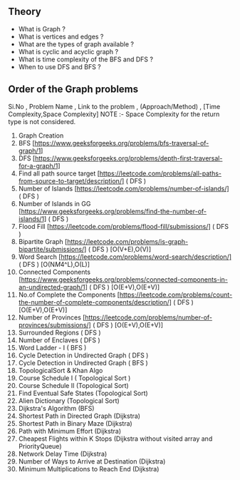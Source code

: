 ## Theory 

- What is Graph ?
- What is vertices and edges ?
- What are the types of graph available ?
- What is cyclic and acyclic graph ?
- What is time complexity of the BFS and DFS ?
- When to use DFS and BFS ?


## Order of the Graph problems

Si.No , Problem Name , Link to the problem , (Approach/Method) , [Time Complexity,Space Complexity] 
NOTE :- Space Complexity for the return type is not considered.

1.  Graph Creation 
2.  BFS [https://www.geeksforgeeks.org/problems/bfs-traversal-of-graph/1] 
3.  DFS [https://www.geeksforgeeks.org/problems/depth-first-traversal-for-a-graph/1]
3.  Find all path source target [https://leetcode.com/problems/all-paths-from-source-to-target/description/] ( DFS )
4.  Number of Islands [https://leetcode.com/problems/number-of-islands/] ( DFS )
5.  Number of Islands in GG [https://www.geeksforgeeks.org/problems/find-the-number-of-islands/1] ( DFS )
6.  Flood Fill [https://leetcode.com/problems/flood-fill/submissions/] ( DFS )
7.  Bipartite Graph [https://leetcode.com/problems/is-graph-bipartite/submissions/] ( DFS ) [O(V+E),O(V)]
8.  Word Search [https://leetcode.com/problems/word-search/description/] ( DFS ) [O(N*M*4^L),O(L)]
9.  Connected Components [https://www.geeksforgeeks.org/problems/connected-components-in-an-undirected-graph/1] ( DFS ) [O(E+V),O(E+V)]
10. No.of Complete the Components [https://leetcode.com/problems/count-the-number-of-complete-components/description/] ( DFS ) [O(E+V),O(E+V)]
11. Number of Provinces [https://leetcode.com/problems/number-of-provinces/submissions/] ( DFS ) [O(E+V),O(E+V)]
12. Surrounded Regions ( DFS )
13. Number of Enclaves ( DFS )
14. Word Ladder - I ( BFS )
15. Cycle Detection in Undirected Graph ( DFS )
16. Cycle Detection in Undirected Graph ( BFS )
17. TopologicalSort & Khan Algo 
18. Course Schedule I ( Topological Sort )
19. Course Schedule II (Topological Sort)
20. Find Eventual Safe States (Topological Sort)
21. Alien Dictionary (Topological Sort)
22. Dijkstra's Algorithm (BFS)
23. Shortest Path in Directed Graph (Dijkstra)
24. Shortest Path in Binary Maze (Dijkstra)
25. Path with Minimum Effort (Dijkstra)
26. Cheapest Flights within K Stops (Dijkstra without visited array and PriorityQueue)
27. Network Delay Time (Dijkstra)
28. Number of Ways to Arrive at Destination (Dijkstra)
29. Minimum Multiplications to Reach End (Dijkstra)